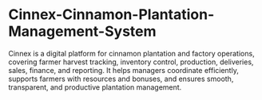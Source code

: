 # Cinnex-Cinnamon-Plantation-Management-System
Cinnex is a digital platform for cinnamon plantation and factory operations, covering farmer harvest tracking, inventory control, production, deliveries, sales, finance, and reporting. It helps managers coordinate efficiently, supports farmers with resources and bonuses, and ensures smooth, transparent, and productive plantation management.

